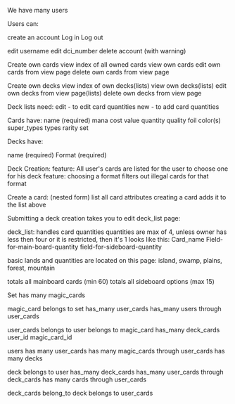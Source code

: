 We have many users

Users can:

create an account
Log in
Log out

edit username
edit dci_number
delete account (with warning)

Create own cards
view index of all owned cards
view own cards
edit own cards from view page
delete own cards from view page

Create own decks
view index of own decks(lists)
view own decks(lists)
edit own decks from view page(lists)
delete own decks from view page

Deck lists need:
edit - to edit card quantities
new - to add card quantities

Cards have:
name (required)
mana cost
value
quantity
quality
foil
color(s)
super_types
types
rarity
set

Decks have:

name (required)
Format (required)

Deck Creation:
feature: All user's cards are listed for the user to choose one for his deck
feature: choosing a format filters out illegal cards for that format

Create a card: (nested form)
list all card attributes
creating a card adds it to the list above

Submitting a deck creation takes you to edit deck_list page:

deck_list:
handles card quantities quantities are max of 4, unless owner has less then four or it is restricted, then it's 1
looks like this: Card_name Field-for-main-board-quantity field-for-sideboard-quantity

basic lands and quantities are located on this page: island, swamp, plains, forest, mountain

totals all mainboard cards (min 60)
totals all sideboard options (max 15)










Set
has many magic_cards

magic_card
belongs to set
has_many user_cards
has_many users through user_cards

user_cards
belongs to user
belongs to magic_card
has_many deck_cards
user_id
magic_card_id

users
has many user_cards
has many magic_cards through user_cards
has many decks

deck
belongs to user
has_many deck_cards
has_many user_cards through deck_cards
has many cards through user_cards

deck_cards
belong_to deck
belongs to user_cards
